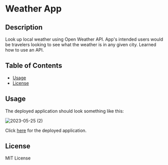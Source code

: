 # Weather App

## Description

Look up local weather using Open Weather API. App's intended users would be travelers looking to see what the weather is in any given city. Learned how to use an API.

## Table of Contents

- [Usage](#usage)
- [License](#license)

## Usage

The deployed application should look something like this:

![2023-05-25 (2)](https://github.com/Tmollerhoj/weather-app/assets/97570338/a30a18ba-11b6-44b5-92ed-2c8786ef0071)

Click [here](https://tmollerhoj.github.io/weather-app/) for the deployed application.

## License

MIT License
